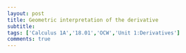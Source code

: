 ```yaml
---
layout: post
title: Geometric interpretation of the derivative
subtitle: 
tags: ['Calculus 1A','18.01','OCW','Unit 1:Derivatives']
comments: true
---
```


